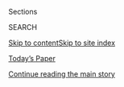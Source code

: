 <div id="app">

<div>

<div class="NYTAppHideMasthead css-1r6wvpq e1suatyy0">

<div class="section css-ui9rw0 e1suatyy2">

<div class="css-eph4ug er09x8g0">

<div class="css-6n7j50">

</div>

<span class="css-1dv1kvn">Sections</span>

<div class="css-10488qs">

<span class="css-1dv1kvn">SEARCH</span>

</div>

[Skip to content](#site-content)[Skip to site
index](#site-index)

</div>

<div class="css-10698na e1huz5gh0">

</div>

</div>

<div id="masthead-bar-one" class="section hasLinks css-15hmgas e1csuq9d3">

<div class="css-uqyvli e1csuq9d0">

</div>

<div class="css-1uqjmks e1csuq9d1">

</div>

<div class="css-9e9ivx">

[](https://myaccount.nytimes3xbfgragh.onion/auth/login?response_type=cookie&client_id=vi)

</div>

<div class="css-1bvtpon e1csuq9d2">

[Today’s Paper](https://www.nytimes3xbfgragh.onion/section/todayspaper)

</div>

</div>

</div>

</div>

<div data-aria-hidden="false">

<div id="site-content" data-role="main">

<div id="top-wrapper" class="css-15p45cc eaca97t0" type="top">

<div id="top-slug" class="css-19x0jxb eaca97t1" hidden="">

Advertisement

</div>

[Continue reading the main
story](#after-top)

<div class="ad top-wrapper" style="text-align:center;height:100%;display:block;min-height:90px">

<div id="top" class="place-ad" data-position="top" data-size-key="top">

</div>

</div>

<div id="after-top">

</div>

</div>

<div id="byline" class="section css-15h4p1b e9abtgs0">

<div class="css-1j21atc e1svk9qx1">

<div class="css-nfcc9b e1svk9qx3">

<div class="css-vl9dhg e1svk9qx5">

<div class="css-1nrhkj6 e1svk9qx6">

# Keith Collins

</div>

## <span></span>

Keith Collins is a story editor on the Business desk at The New York
Times, specializing in visual storytelling.

</div>

</div>

</div>

<div>

<div id="mid1-wrapper" class="css-1mn4oms eaca97t0" type="rank">

<div id="mid1-slug" class="css-1tag3rd eaca97t1">

Advertisement

</div>

[Continue reading the main
story](#after-mid1)

<div id="mid1" class="ad mid1-wrapper" style="text-align:center;height:100%;display:block">

</div>

<div id="after-mid1">

</div>

</div>

</div>

<div class="css-185go5a e1o5byef0">

<div class="css-15cbhtu">

  - [Latest](#stream-panel)
  - <span class="css-6n7j50">Search</span>
    <div class="control">
    <div class="label-container css-1dv1kvn">
    Search
    </div>
    <div class="css-wm4t3d">
    **<span id="clear-search-input" class="css-1dv1kvn">Clear this text
    input</span>
    </div>
    </div>
    <span class="css-1iovbfw"></span>

<div id="stream-panel" class="section css-8msx5b e1jz0cab1">

<div class="css-13mho3u">

1.  
    
    <div class="css-1cp3ece">
    
    <div class="css-1l4spti">
    
    [](/interactive/2020/07/23/us/coronavirus-hospitalizations-us.html)
    
    <div class="css-79elbk">
    
    ![](https://static01.graylady3jvrrxbe.onion/images/2020/07/22/us/coronavirus-hospitalizations-us-promo-1595468186958/coronavirus-hospitalizations-us-promo-1595468186958-thumbWide-v9.png?quality=75&auto=webp&disable=upscale)
    
    </div>
    
    ## Where the Virus Is Sending People to Hospitals
    
    New data from nearly 50 cities shows the number of people
    hospitalized with coronavirus is rising in a wide expanse of hot
    spots around the country.
    
    <div class="css-1nqbnmb ea5icrr0">
    
    By <span class="css-1n7hynb">Lazaro Gamio, Sarah Mervosh
    <span>and</span> Keith
    Collins</span>
    
    </div>
    
    </div>
    
    <div class="css-1lc2l26 e1xfvim33">
    
    </div>
    
    </div>

2.  
    
    <div class="css-1cp3ece">
    
    <div class="css-1l4spti">
    
    [](/interactive/2020/us/coronavirus-testing.html)
    
    <div class="css-79elbk">
    
    ![](https://static01.graylady3jvrrxbe.onion/images/2020/07/09/us/coronavirus-testing-promo-1594341213685/coronavirus-testing-promo-1594341213685-thumbWide-v29.png?quality=75&auto=webp&disable=upscale)
    
    </div>
    
    ## Is Your State Doing Enough Coronavirus Testing?
    
    The number of daily coronavirus tests conducted in the United States
    is only 43 percent of the level necessary to mitigate the spread of
    the virus, according to estimates by researchers at the Harvard
    Global Health Institute.
    
    <div class="css-1nqbnmb ea5icrr0">
    
    By <span class="css-1n7hynb">Keith
    Collins</span>
    
    </div>
    
    </div>
    
    <div class="css-1lc2l26 e1xfvim33">
    
    </div>
    
    </div>

3.  
    
    <div class="css-1cp3ece">
    
    <div class="css-1l4spti">
    
    [](/interactive/2020/05/12/us/coronavirus-testing-white-house.html)
    
    <div class="css-79elbk">
    
    ![](https://static01.graylady3jvrrxbe.onion/images/2020/05/12/autossell/poster-promo-3/poster-promo-3-thumbWide.jpg?quality=75&auto=webp&disable=upscale)
    
    </div>
    
    ## The White House Uses This Device for Virus Testing. Some Results Might Be False.
    
    Racing to contain an outbreak in the White House, the Trump
    administration is testing staff members with a machine that can
    produce fast results, but it was found in a new study to sometimes
    miss infections.
    
    <div class="css-1nqbnmb ea5icrr0">
    
    By <span class="css-1n7hynb">Jeremy White <span>and</span> Keith
    Collins</span>
    
    </div>
    
    </div>
    
    <div class="css-1lc2l26 e1xfvim33">
    
    </div>
    
    </div>

4.  
    
    <div class="css-1cp3ece">
    
    <div class="css-1l4spti">
    
    [](/interactive/2020/05/07/us/coronavirus-states-reopen-criteria.html)
    
    <div class="css-79elbk">
    
    ![](https://static01.graylady3jvrrxbe.onion/images/2020/05/07/us/coronavirus-states-reopen-criteria-promo-1588830826006/coronavirus-states-reopen-criteria-promo-1588830826006-thumbWide-v2.jpg?quality=75&auto=webp&disable=upscale)
    
    </div>
    
    ## Most States That Are Reopening Fail to Meet White House Guidelines
    
    While the Trump administration’s recommendation ultimately leaves
    states’ fates to governors, most reopening states fail to meet the
    criteria for a downward trend in reported coronavirus cases.
    
    <div class="css-1nqbnmb ea5icrr0">
    
    By <span class="css-1n7hynb">Keith Collins <span>and</span> Lauren
    Leatherby</span>
    
    </div>
    
    </div>
    
    <div class="css-1lc2l26 e1xfvim33">
    
    </div>
    
    </div>

5.  
    
    <div class="css-1cp3ece">
    
    <div class="css-1l4spti">
    
    [](/interactive/2020/04/17/us/coronavirus-testing-states.html)
    
    <div class="css-79elbk">
    
    ![](https://static01.graylady3jvrrxbe.onion/images/2020/04/17/us/coronavirus-testing-states-promo-1587163422882/coronavirus-testing-states-promo-1587163422882-thumbWide-v4.png?quality=75&auto=webp&disable=upscale)
    
    </div>
    
    ## Coronavirus Testing Needs to Triple Before the U.S. Can Reopen, Experts Say
    
    As some governors look to ease coronavirus restrictions, public
    health experts say the country needs at least half a million tests
    per day to safely reopen.
    
    <div class="css-1nqbnmb ea5icrr0">
    
    By <span class="css-1n7hynb">Keith
    Collins</span>
    
    </div>
    
    </div>
    
    <div class="css-1lc2l26 e1xfvim33">
    
    </div>
    
    </div>

6.  
    
    <div class="css-1cp3ece">
    
    <div class="css-1l4spti">
    
    [](/interactive/2020/04/01/business/coronavirus-gun-sales.html)
    
    <div class="css-79elbk">
    
    ![](https://static01.graylady3jvrrxbe.onion/images/2020/04/01/us/coronavirus-gun-sales-promo-1585789911452/coronavirus-gun-sales-promo-1585789911452-thumbWide.png?quality=75&auto=webp&disable=upscale)
    
    </div>
    
    ## About 2 Million Guns Were Sold in the U.S. as Virus Fears Spread
    
    Americans bought about two million guns last month, according to a
    New York Times analysis of federal data.
    
    <div class="css-1nqbnmb ea5icrr0">
    
    By <span class="css-1n7hynb">Keith Collins <span>and</span> David
    Yaffe-Bellany</span>
    
    </div>
    
    </div>
    
    <div class="css-1lc2l26 e1xfvim33">
    
    </div>
    
    </div>

7.  
    
    <div class="css-1cp3ece">
    
    <div class="css-1l4spti">
    
    [](/interactive/2020/03/19/world/coronavirus-flatten-the-curve-countries.html)
    
    <div class="css-79elbk">
    
    ![](https://static01.graylady3jvrrxbe.onion/images/2020/03/19/us/coronavirus-flatten-the-curve-countries-promo-1584592592793/coronavirus-flatten-the-curve-countries-promo-1584592592793-thumbWide-v6.png?quality=75&auto=webp&disable=upscale)
    
    </div>
    
    ## Which Country Has Flattened the Curve for the Coronavirus?
    
    These charts show the trajectory of the coronavirus pandemic in each
    country. New cases have dwindled in China and South Korea, but the
    virus continues to spread rapidly in most of the world.
    
    <div class="css-1nqbnmb ea5icrr0">
    
    By <span class="css-1n7hynb">K.K. Rebecca Lai <span>and</span> Keith
    Collins</span>
    
    </div>
    
    </div>
    
    <div class="css-1lc2l26 e1xfvim33">
    
    </div>
    
    </div>

8.  
    
    <div class="css-1cp3ece">
    
    <div class="css-1l4spti">
    
    [](/interactive/2020/02/25/us/elections/debate-speaking-time.html)
    
    <div class="css-79elbk">
    
    ![](https://static01.graylady3jvrrxbe.onion/images/2020/02/24/us/debate-speaking-time-promo-1582580062142/debate-speaking-time-promo-1582580062142-thumbWide-v2.jpg?quality=75&auto=webp&disable=upscale)
    
    </div>
    
    ## Which Candidates Got the Most Speaking Time in the Democratic Debate
    
    Sanders, Bloomberg and Klobuchar led the seven candidates onstage.
    
    <div class="css-1nqbnmb ea5icrr0">
    
    By <span class="css-1n7hynb">Weiyi Cai, Keith Collins
    <span>and</span> Lauren
    Leatherby</span>
    
    </div>
    
    </div>
    
    <div class="css-1lc2l26 e1xfvim33">
    
    </div>
    
    </div>

9.  
    
    <div class="css-1cp3ece">
    
    <div class="css-1l4spti">
    
    [](/interactive/2020/02/24/us/politics/nevada-democratic-caucus-errors.html)
    
    <div class="css-79elbk">
    
    ![](https://static01.graylady3jvrrxbe.onion/images/2020/02/21/us/politics/nevada-democratic-caucus-errors-1582574913865/nevada-democratic-caucus-errors-1582574913865-thumbWide.jpg?quality=75&auto=webp&disable=upscale)
    
    </div>
    
    ## Nevada Caucuses Repeat Errors of Iowa Contest
    
    After the final results were released, the Nevada State Democratic
    Party chairman said the state should consider shifting to a primary
    process.
    
    <div class="css-1nqbnmb ea5icrr0">
    
    By <span class="css-1n7hynb">Keith Collins, Denise Lu
    <span>and</span> Charlie Smart</span>
    
    </div>
    
    </div>
    
    <div class="css-1lc2l26 e1xfvim33">
    
    </div>
    
    </div>

10. 
    
    <div class="css-1cp3ece">
    
    <div class="css-1l4spti">
    
    [](/live/2020/nevada-caucus-02-22/how-caucuses-work)
    
    ## How the caucuses should work, and what could go wrong.
    
    <div class="css-1nqbnmb ea5icrr0">
    
    By <span class="css-1n7hynb">Keith Collins <span>and</span> Larry
    Buchanan</span>
    
    </div>
    
    </div>
    
    <div class="css-1lc2l26 e1xfvim33">
    
    </div>
    
    </div>

<div class="css-13mho3u">

<div class="css-1t62hi8">

<div class="css-1stvaey">

Show
More

<div>

<div style="border:0;clip:rect(0 0 0 0);height:1px;margin:-1px;overflow:hidden;white-space:nowrap;padding:0;width:1px;position:absolute" data-role="log" data-aria-live="assertive">

</div>

<div style="border:0;clip:rect(0 0 0 0);height:1px;margin:-1px;overflow:hidden;white-space:nowrap;padding:0;width:1px;position:absolute" data-role="log" data-aria-live="assertive">

</div>

<div style="border:0;clip:rect(0 0 0 0);height:1px;margin:-1px;overflow:hidden;white-space:nowrap;padding:0;width:1px;position:absolute" data-role="log" data-aria-live="polite">

</div>

<div style="border:0;clip:rect(0 0 0 0);height:1px;margin:-1px;overflow:hidden;white-space:nowrap;padding:0;width:1px;position:absolute" data-role="log" data-aria-live="polite">

</div>

</div>

</div>

</div>

</div>

</div>

<div class="css-g6hk37 supplemental">

<div id="mid2-wrapper" class="css-10wkyv7 eaca97t0" type="lede">

<div id="mid2-slug" class="css-1tag3rd eaca97t1">

Advertisement

</div>

[Continue reading the main
story](#after-mid2)

<div id="mid2" class="ad mid2-wrapper" style="text-align:center;height:100%;display:block;min-height:250px">

</div>

<div id="after-mid2">

</div>

</div>

## Follow Elsewhere

<div class="module-body">

  - [**<span data-aria-hidden="true">collinskeith</span><span class="css-1dv1kvn">twitter
    page for collinskeith</span>](https://twitter.com/collinskeith)

</div>

## Feedback? Questions?

<div class="css-hftqp3">

Include your name, the article headline, and your message.

</div>

Email Author

</div>

</div>

</div>

</div>

</div>

</div>

## Site Index

<div>

</div>

## Site Information Navigation

  - [© <span>2020</span> <span>The New York Times
    Company</span>](https://help.nytimes3xbfgragh.onion/hc/en-us/articles/115014792127-Copyright-notice)

<!-- end list -->

  - [NYTCo](https://www.nytco.com/)
  - [Contact
    Us](https://help.nytimes3xbfgragh.onion/hc/en-us/articles/115015385887-Contact-Us)
  - [Work with us](https://www.nytco.com/careers/)
  - [Advertise](https://nytmediakit.com/)
  - [T Brand Studio](http://www.tbrandstudio.com/)
  - [Your Ad
    Choices](https://www.nytimes3xbfgragh.onion/privacy/cookie-policy#how-do-i-manage-trackers)
  - [Privacy](https://www.nytimes3xbfgragh.onion/privacy)
  - [Terms of
    Service](https://help.nytimes3xbfgragh.onion/hc/en-us/articles/115014893428-Terms-of-service)
  - [Terms of
    Sale](https://help.nytimes3xbfgragh.onion/hc/en-us/articles/115014893968-Terms-of-sale)
  - [Site
    Map](https://spiderbites.nytimes3xbfgragh.onion)
  - [Help](https://help.nytimes3xbfgragh.onion/hc/en-us)
  - [Subscriptions](https://www.nytimes3xbfgragh.onion/subscription?campaignId=37WXW)

</div>

</div>

